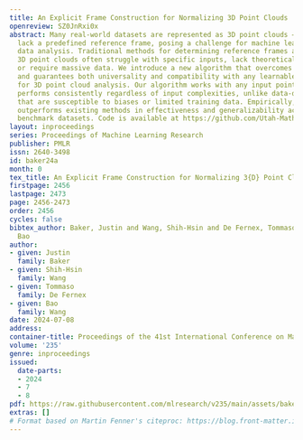 ```yaml
---
title: An Explicit Frame Construction for Normalizing 3D Point Clouds
openreview: SZ0JnRxi0x
abstract: Many real-world datasets are represented as 3D point clouds – yet they often
  lack a predefined reference frame, posing a challenge for machine learning or general
  data analysis. Traditional methods for determining reference frames and normalizing
  3D point clouds often struggle with specific inputs, lack theoretical guarantees,
  or require massive data. We introduce a new algorithm that overcomes these limitations
  and guarantees both universality and compatibility with any learnable framework
  for 3D point cloud analysis. Our algorithm works with any input point cloud and
  performs consistently regardless of input complexities, unlike data-driven methods
  that are susceptible to biases or limited training data. Empirically, our algorithm
  outperforms existing methods in effectiveness and generalizability across diverse
  benchmark datasets. Code is available at https://github.com/Utah-Math-Data-Science/alignment.
layout: inproceedings
series: Proceedings of Machine Learning Research
publisher: PMLR
issn: 2640-3498
id: baker24a
month: 0
tex_title: An Explicit Frame Construction for Normalizing 3{D} Point Clouds
firstpage: 2456
lastpage: 2473
page: 2456-2473
order: 2456
cycles: false
bibtex_author: Baker, Justin and Wang, Shih-Hsin and De Fernex, Tommaso and Wang,
  Bao
author:
- given: Justin
  family: Baker
- given: Shih-Hsin
  family: Wang
- given: Tommaso
  family: De Fernex
- given: Bao
  family: Wang
date: 2024-07-08
address:
container-title: Proceedings of the 41st International Conference on Machine Learning
volume: '235'
genre: inproceedings
issued:
  date-parts:
  - 2024
  - 7
  - 8
pdf: https://raw.githubusercontent.com/mlresearch/v235/main/assets/baker24a/baker24a.pdf
extras: []
# Format based on Martin Fenner's citeproc: https://blog.front-matter.io/posts/citeproc-yaml-for-bibliographies/
---
```

